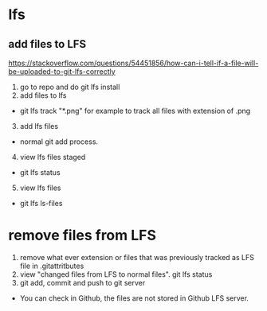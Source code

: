 # lfs


## add files to LFS
https://stackoverflow.com/questions/54451856/how-can-i-tell-if-a-file-will-be-uploaded-to-git-lfs-correctly
1. go to repo and do git lfs install
2. add files to lfs
- git lfs track "*.png" for example to track all files with extension of .png
3. add lfs files
- normal git add process. 
4. view lfs files staged
- git lfs status
5. view lfs files
- git lfs ls-files

# remove files from LFS
1. remove what ever extension or files that was previously tracked as LFS file in .gitattritbutes
2. view "changed files from LFS to normal files". git lfs status
3. git add, commit and push to git server
- You can check in Github, the files are not stored in Github LFS server. 
